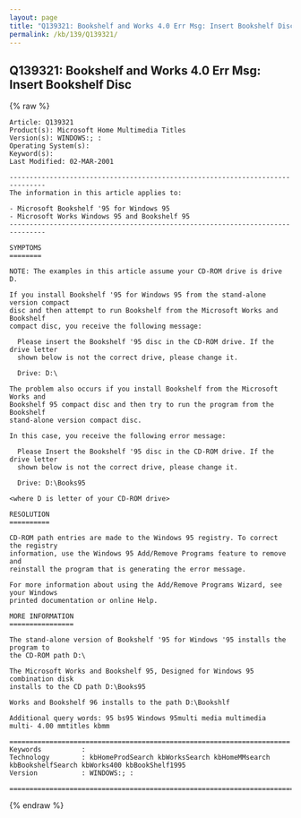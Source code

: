 ```yaml
---
layout: page
title: "Q139321: Bookshelf and Works 4.0 Err Msg: Insert Bookshelf Disc"
permalink: /kb/139/Q139321/
---
```


## Q139321: Bookshelf and Works 4.0 Err Msg: Insert Bookshelf Disc

{% raw %}

	Article: Q139321
	Product(s): Microsoft Home Multimedia Titles
	Version(s): WINDOWS:; :
	Operating System(s): 
	Keyword(s): 
	Last Modified: 02-MAR-2001
	
	-------------------------------------------------------------------------------
	The information in this article applies to:
	
	- Microsoft Bookshelf '95 for Windows 95 
	- Microsoft Works Windows 95 and Bookshelf 95 
	-------------------------------------------------------------------------------
	
	SYMPTOMS
	========
	
	NOTE: The examples in this article assume your CD-ROM drive is drive D.
	
	If you install Bookshelf '95 for Windows 95 from the stand-alone version compact
	disc and then attempt to run Bookshelf from the Microsoft Works and Bookshelf
	compact disc, you receive the following message:
	
	  Please insert the Bookshelf '95 disc in the CD-ROM drive. If the drive letter
	  shown below is not the correct drive, please change it.
	
	  Drive: D:\
	
	The problem also occurs if you install Bookshelf from the Microsoft Works and
	Bookshelf 95 compact disc and then try to run the program from the Bookshelf
	stand-alone version compact disc.
	
	In this case, you receive the following error message:
	
	  Please Insert the Bookshelf '95 disc in the CD-ROM drive. If the drive letter
	  shown below is not the correct drive, please change it.
	
	  Drive: D:\Books95
	
	<where D is letter of your CD-ROM drive>
	
	RESOLUTION
	==========
	
	CD-ROM path entries are made to the Windows 95 registry. To correct the registry
	information, use the Windows 95 Add/Remove Programs feature to remove and
	reinstall the program that is generating the error message.
	
	For more information about using the Add/Remove Programs Wizard, see your Windows
	printed documentation or online Help.
	
	MORE INFORMATION
	================
	
	The stand-alone version of Bookshelf '95 for Windows '95 installs the program to
	the CD-ROM path D:\
	
	The Microsoft Works and Bookshelf 95, Designed for Windows 95 combination disk
	installs to the CD path D:\Books95
	
	Works and Bookshelf 96 installs to the path D:\Bookshlf
	
	Additional query words: 95 bs95 Windows 95multi media multimedia multi- 4.00 mmtitles kbmm
	
	======================================================================
	Keywords          :  
	Technology        : kbHomeProdSearch kbWorksSearch kbHomeMMsearch kbBookshelfSearch kbWorks400 kbBookShelf1995
	Version           : WINDOWS:; :
	
	=============================================================================
	

{% endraw %}
